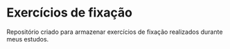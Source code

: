 # Exercícios de fixação

Repositório criado para armazenar exercícios de fixação realizados durante meus estudos.


